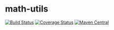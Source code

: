 # math-utils

[![Build Status](https://travis-ci.org/hammerlab/math-utils.svg?branch=master)](https://travis-ci.org/hammerlab/math-utils)
[![Coverage Status](https://coveralls.io/repos/github/hammerlab/math-utils/badge.svg?branch=master)](https://coveralls.io/github/hammerlab/math-utils?branch=master)
[![Maven Central](https://img.shields.io/maven-central/v/org.hammerlab/math_2.11.svg?maxAge=600)](http://search.maven.org/#search%7Cga%7C1%7Corg.hammerlab%20math)

